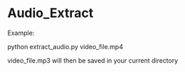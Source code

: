 ﻿# Audio_Extract

Example:

python extract_audio.py video_file.mp4

video_file.mp3 will then be saved in your current directory
